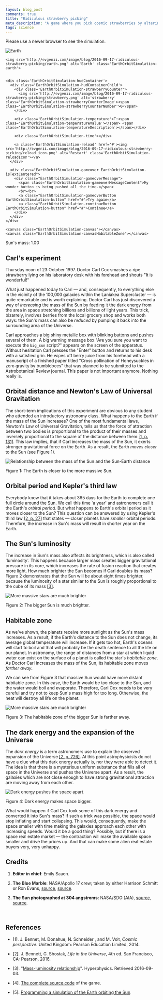 ```yaml
---
layout: blog_post
comments: true
title: "Ridiculous strawberry picking"
meta_description: "A game where you pick cosmic strawberries by altering the Earth orbit through modification of the Sun's mass"
tags: science
---
```


<!--

  Ridiculous strawberry picking game

  http://evgenii.com/blog/ridiculous-strawberry-picking/

  License: Public Domain

  Image credits
  =============

  1. "The Blue Marble" By  NASA/Apollo 17 crew; taken by either Harrison Schmitt or Ron Evans. Sources: http://www.nasa.gov/images/content/115334main_image_feature_329_ys_full.jpg, https://commons.wikimedia.org/wiki/File:The_Earth_seen_from_Apollo_17.jpg

  2. "The Sun photographed at 304 angstroms" by NASA/SDO (AIA). Sources: http://sdo.gsfc.nasa.gov/assets/img/browse/2010/08/19/20100819_003221_4096_0304.jpg, https://commons.wikimedia.org/wiki/File:The_Sun_by_the_Atmospheric_Imaging_Assembly_of_NASA%27s_Solar_Dynamics_Observatory_-_20100819.jpg

-->

<link rel="stylesheet" href="/css/2016/ridiculous-strawberry-picking.css">

<div class="EarthOrbitSimulation EarthOrbitSimulator-hasHont">
  <!-- Message shown in old browsers. -->
  <p id="EarthOrbitSimulation-notSupportedMessage" class="EarthOrbitSimulation-alert EarthOrbitSimulation-isHidden">Please use a newer browser to see the simulation.</p>

  <div class="EarthOrbitSimulation-container isFullScreenWide isUnselectable">
    <img src='http://evgenii.com/image/blog/2016-09-17-ridiculous-strawberry-picking/sun.png' alt='Earth' class='EarthOrbitSimulation-sun'>

    <img src='http://evgenii.com/image/blog/2016-09-17-ridiculous-strawberry-picking/earth.png' alt='Earth' class='EarthOrbitSimulation-earth'>


    <div class='EarthOrbitSimulation-hudContainer'>
      <div class='EarthOrbitSimulation-hudContainerChild'>
        <div class='EarthOrbitSimulation-strawberryCounter'>
          <img src='http://evgenii.com/image/blog/2016-09-17-ridiculous-strawberry-picking/strawberry.png' alt='strawberry' class='EarthOrbitSimulation-strawberryCounterImage'><span class='EarthOrbitSimulation-strawberryCounterNumber'>0</span>
        </div>

        <div class='EarthOrbitSimulation-temperature'>T:<span class='EarthOrbitSimulation-temperatureValue'></span> <span class='EarthOrbitSimulation-temperatureDescription'></span></div>

        <div class='EarthOrbitSimulation-time'></div>

        <a class='EarthOrbitSimulation-reload' href='#'><img src='http://evgenii.com/image/blog/2016-09-17-ridiculous-strawberry-picking/reload_icon.png' alt='Restart' class='EarthOrbitSimulation-reloadIcon'></a>
      </div>

      <div class="EarthOrbitSimulation-gameover EarthOrbitSimulation-isTextCentered">
        <div class="EarthOrbitSimulation-gameoverMessage">
          <span class="EarthOrbitSimulation-gameoverMessageContent">My wonder button is being pushed all the time.</span>
          <br><br>
          <a class="EarthOrbitSimulation-gameoverButton EarthOrbitSimulation-button" href="#">Try again</a>
          <a class="EarthOrbitSimulation-continueButton EarthOrbitSimulation-button" href="#">Continue</a>
        </div>
      </div>
    </div>

    <canvas class="EarthOrbitSimulation-canvas"></canvas>
    <canvas class="EarthOrbitSimulation-canvasHabitableZone"></canvas>
  </div>

  <div class="SickSlider EarthOrbitSimulation-massSlider isUnselectable" >
    <div class="SickSlider-stripe"></div>
    <div class="SickSlider-head"></div>
  </div>

  <div class='EarthOrbitSimulation-isTextCentered isUnselectable'>
    Sun's mass: <span class='EarthOrbitSimulation-sunsMass'>1.00</span>
  </div>
  <p class='EarthOrbitSimulation-debugOutput'></p>
</div>
<script src="/js/2016/ridiculous-strawberry-picking.js"></script>

## Carl's experiment


Thursday noon of 23 October 1997. Doctor Carl Cox smashes a ripe strawberry lying on his laboratory desk with his  forehead and shouts "It is wonderful!"

What just happened today to Carl &mdash; and, consequently, to everything else in the vicinity of the 100,000 galaxies within the Laniakea Supercluster &mdash; is quite remarkable and is worth explaining. Doctor Carl has just discovered a way of *increasing* the mass of the Sun by feeding it the dark energy from the area in space stretching billions and billions of light years. This trick, bizarrely, involves berries from the local grocery shop and works both ways: the Sun's mass can also be *reduced* by pumping it back into the surrounding area of the Universe.

Carl approaches a big shiny metallic box with blinking buttons and pushes several of them. A big warning message box "Are you sure you want to execute the `big_sun` script?" appears on the screen of the apparatus. Without hesitation Carl presses the "Enter" button and returns to his desk with a satisfied grin. He wipes off berry juice from his forehead with a manuscript of a finished paper titled "Cross pollination of Honeysuckles in zero gravity by bumblebees" that was planned to be submitted to the Astrobotanical Review journal. This paper is not important anymore. Nothing really is.

## Orbital distance and Newton's Law of Universal Gravitation

The short-term implications of this experiment are obvious to any student who attended an introductory astronomy class. What happens to the Earth if the mass of the Sun increases? One of the most fundamental laws, Newton's Law of Universal Gravitation, tells us that the force of attraction between two bodies is proportional to the product of their masses and inversely proportional to the square of the distance between them [[1, p. 131]](#references). This law implies, that if Carl increases the mass of the Sun, it exerts stronger gravitational force on the Earth. As a result, the Earth *moves closer* to the Sun (see Figure 1).


<div class='isTextCentered'>
  <img class='isMax300PxWide' src='http://evgenii.com/image/blog/2016-09-17-ridiculous-strawberry-picking/massive_sun_smaller_earth_sun_distance.png' alt='Relationship between the mass of the Sun and the Sun-Earth distance'>
  <p>Figure 1: The Earth is closer to the more massive Sun.</p>
</div>


## Orbital period and Kepler's third law

Everybody know that it takes about 365 days for the Earth to complete one full circle around the Sun. We call this time 'a year' and astronomers call it the Earth's *orbital period*. But what happens to Earth's orbital period as it moves closer to the Sun? This question can be  answered by using Kepler's third law [[2, p. 27]](#references) that states &mdash; closer planets have *smaller* orbital periods. Therefore, the increase in Sun's mass will result in shorter year on the Earth.


## The Sun's luminosity

The increase in Sun's mass also affects its brightness, which is also called 'luminosity'. This happens because larger mass creates bigger gravitational pressure in its core, which increases the rate of fusion reaction that creates more light. How much brighter the Sun becomes if Carl doubles its mass? Figure 2 demonstrates that the Sun will be about eight times brighter, because the luminosity of a star similar to the Sun is roughly proportional to the cube of its mass [[3]](#references).

<div class='isTextCentered'>
  <img class='isMax500PxWide' src='http://evgenii.com/image/blog/2016-09-17-ridiculous-strawberry-picking/massive_sun_is_brighter.png' alt='More massive stars are much brighter'>
  <p>Figure 2: The bigger Sun is much brighter.</p>
</div>

## Habitable zone

As we've shown, the planets receive more sunlight as the Sun's mass increases. As a result, if the Earth's distance to the Sun does not change, its average global temperature will increase. If it gets too hot, Earth's oceans will start to boil and that will probably be the death sentence to all the life on our planet. In astronomy, the range of distances from a star at which liquid water can exist on the surface of a planet is called the star's *habitable zone*. As Doctor Carl increases the mass of the Sun, its habitable zone moves *farther away*.

We can see from Figure 3 that massive Sun would have more distant habitable zone. In this case, the Earth would be too close to the Sun, and the water would boil and evaporate. Therefore, Carl Cox needs to be very careful and try not to keep Sun's mass high for too long. Otherwise, the heat will destroy all life on the planet.

<div class='isTextCentered'>
  <img class='isMax100PercentWide isTextCentered' src='http://evgenii.com/image/blog/2016-09-17-ridiculous-strawberry-picking/star_habitable_zone.png' alt='More massive stars are much brighter'>
  <p>Figure 3: The habitable zone of the bigger Sun is farther away.</p>
</div>

## The dark energy and the expansion of the Universe

The *dark energy* is a term astronomers use to explain the observed expansion of the Universe [[2, p. 726]](#references). At this point astrophysicists do not have a clue what this dark energy actually is, nor they were able to detect it. The idea is that there is a mysterious uniform substance that fills all of space in the Universe and pushes the Universe apart. As a result, the galaxies which are not close enough to have strong gravitational attraction are moving away from each other.

<div class='isTextCentered'>
  <img class='isMax300PxWide isTextCentered' src='http://evgenii.com/image/blog/2016-09-17-ridiculous-strawberry-picking/expanstion_of_universe.png' alt='Dark energy pushes the space apart.'>
  <p>Figure 4: Dark energy makes space bigger.</p>
</div>

What would happen if Carl Cox took some of this dark energy and converted it into Sun's mass? If such a trick was possible, the space would stop inflating and start collapsing. This would, consequently, make the space smaller with time making the galaxies approach each other with increasing speeds. Would it be a good thing? Possibly, but if there is a space real estate market &mdash; the contraction will make the available space smaller and drive the prices up. And that can make some alien real estate buyers very, very unhappy.

## Credits

1. **Editor in chief**: Emily Saaen.

1. **The Blue Marble**: NASA/Apollo 17 crew; taken by either Harrison Schmitt or Ron Evans, [source](http://www.nasa.gov/images/content/115334main_image_feature_329_ys_full.jpg), [source](https://commons.wikimedia.org/wiki/File:The_Earth_seen_from_Apollo_17.jpg).

1. **The Sun photographed at 304 angstroms**: NASA/SDO (AIA), [source](http://sdo.gsfc.nasa.gov/assets/img/browse/2010/08/19/20100819_003221_4096_0304.jpg), [source](https://commons.wikimedia.org/wiki/File:The_Sun_by_the_Atmospheric_Imaging_Assembly_of_NASA%27s_Solar_Dynamics_Observatory_-_20100819.jpg).

<div id='references'>&nbsp;</div>

## References

* [1]. J. Bennet, M. Donahue, N. Schneider , and M. Voit, *Cosmic perspective*. United Kingdom: Pearson Education Limited, 2014.

* [2]. J. Bennett, G. Shostak, *Life in the Universe*, 4th ed. San Francisco, CA: Pearson, 2016.

* [3]. "[Mass-luminosity relationship](http://hyperphysics.phy-astr.gsu.edu/hbase/Astro/herrus.html#c3)". Hyperphysics. Retrieved 2016-09-03.

* [4]. [The complete source code](/files/2016/09/ridiculous_strawberry_picking/the_complete_code/) of the game.

* [5]. [Programming a simulation of the Earth orbiting the Sun](/blog/earth-orbit-simulation/).
